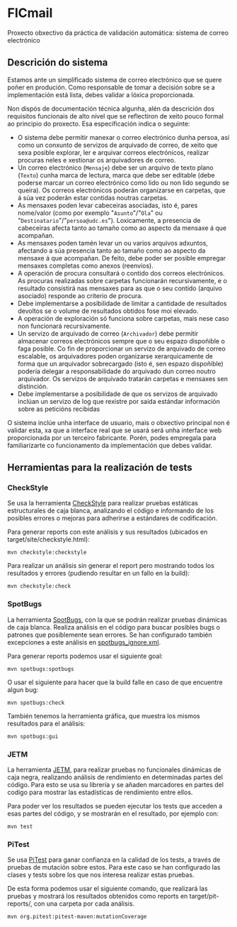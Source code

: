 # FICmail

Proxecto obxectivo da práctica de validación automática: sistema de correo electrónico

## Descrición do sistema

Estamos ante un simplificado sistema de correo electrónico que se quere poñer en produción. Como responsable de tomar a decisión sobre se a implementación está lista, debes validar a lóxica proporcionada.

Non dispós de documentación técnica algunha, alén da descrición dos requisitos funcionais de alto nivel que se reflectiron de xeito pouco formal ao principio do proxecto. Esa especificación indica o seguinte:

* O sistema debe permitir manexar o correo electrónico dunha persoa, así como un conxunto de servizos de arquivado de correo, de xeito que sexa posible explorar, ler e arquivar correos electrónicos, realizar procuras neles e xestionar os arquivadores de
correo.
* Un correo electrónico (`Mensaje`) debe ser un arquivo de texto plano (`Texto`) cunha marca de lectura, marca que debe ser editable (debe poderse marcar un correo electrónico como lido ou non lido segundo se queira). Os correos electrónicos poderán organizarse en carpetas, que á súa vez poderán estar contidas noutras carpetas.
* As mensaxes poden levar cabeceiras asociadas, isto é, pares nome/valor (como por exemplo "`Asunto`"/"`Ola`" ou "`Destinatario`"/"`persoa@udc.es`"). Loxicamente, a presencia de cabeceiras afecta tanto ao tamaño como ao aspecto da mensaxe á que acompañan.
* As mensaxes poden tamén levar un ou varios arquivos adxuntos, afectando a súa presencia tanto ao tamaño como ao aspecto da mensaxe á que acompañan. De feito, debe poder ser posible empregar mensaxes completas como anexos (reenvíos).
* A operación de procura consultará o contido dos correos electrónicos. As procuras realizadas sobre carpetas funcionarán recursivamente, e o resultado consistirá nas mensaxes para as que o seu contido (arquivo asociado) responde ao criterio de procura.
* Debe implementarse a posibilidade de limitar a cantidade de resultados devoltos se o volume de resultados obtidos fose moi elevado.
* A operación de exploración só funciona sobre carpetas, mais nese caso non funcionará recursivamente.
* Un servizo de arquivado de correo (`Archivador`) debe permitir almacenar correos electrónicos sempre que o seu espazo dispoñible o faga posible. Co fin de proporcionar un servizo de arquivado de correo escalable, os arquivadores poden organizarse xerarquicamente de forma que un arquivador sobrecargado (isto é, sen espazo dispoñible) podería delegar a responsabilidade do arquivado dun correo noutro arquivador. Os servizos de arquivado tratarán carpetas e mensaxes sen distinción.
* Debe implementarse a posibilidade de que os servizos de arquivado inclúan un servizo
de log que rexistre por saída estándar información sobre as peticións recibidas

O sistema inclúe unha interface de usuario, mais o obxectivo principal non é validar esta, xa que a interface real que se usará será unha interface web proporcionada por un terceiro fabricante. Porén, podes empregala para familiarizarte co funcionamento da implementación que debes validar.

## Herramientas para la realización de tests
### CheckStyle
Se usa la herramienta [CheckStyle](https://checkstyle.sourceforge.io/) para realizar pruebas estáticas estructurales de caja blanca, analizando el código e informando de los posibles errores o mejoras para adherirse a estándares de codificación.

Para generar reports con este análisis y sus resultados (ubicados en target/site/checkstyle.html):
```
mvn checkstyle:checkstyle
```

Para realizar un análisis sin generar el report pero mostrando todos los resultados y errores (pudiendo resultar en un fallo en la build):
```
mvn checkstyle:check
```

### SpotBugs
La herramienta [SpotBugs](https://spotbugs.github.io/), con la que se podrán realizar pruebas dinámicas de caja blanca. Realiza análisis en el código para buscar posibles bugs o patrones que posiblemente sean errores.
Se han configurado también excepciones a este análisis en [spotbugs_ignore.xml](spotbugs_ignore.xml).

Para generar reports podemos usar el siguiente goal:
```
mvn spotbugs:spotbugs
```

O usar el siguiente para hacer que la build falle en caso de que encuentre algun bug:
```
mvn spotbugs:check
```

También tenemos la herramienta gráfica, que muestra los mismos resultados para el análisis:
```
mvn spotbugs:gui
```

### JETM
La herramienta [JETM](http://jetm.void.fm/), para realizar pruebas no funcionales dinámicas de caja negra, realizando análisis de rendimiento en determinadas partes del código.
Para esto se usa su librería y se añaden marcadores en partes del codigo para mostrar las estadísticas de rendimiento entre ellos.

Para poder ver los resultados se pueden ejecutar los tests que acceden a esas partes del código, y se mostrarán en el resultado, por ejemplo con:
```
mvn test
```

### PiTest
Se usa [PiTest](https://pitest.org/) para ganar confianza en la calidad de los tests, a través de pruebas de mutación sobre estos.
Para este caso se han configurado las clases y tests sobre los que nos interesa realizar estas pruebas.

De esta forma podemos usar el siguiente comando, que realizará las pruebas y mostrará los resultados obtenidos como reports en target/pit-reports/, con una carpeta por cada análisis.
```
mvn org.pitest:pitest-maven:mutationCoverage
```
